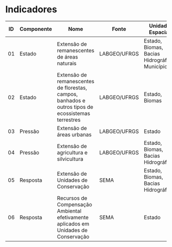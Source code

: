 # Indicadores

ID | Componente | Nome | Fonte | Unidades Espaciais
-- | ---------- | ---- | ----- | ------------------
01 | Estado | Extensão de remanescentes de áreas naturais | LABGEO/UFRGS | Estado, Biomas, Bacias Hidrográficas, Municípios
02 | Estado | Extensão de remanescentes de florestas, campos, banhados e outros tipos de ecossistemas terrestres | LABGEO/UFRGS | Estado, Biomas
03 | Pressão | Extensão de áreas urbanas | LABGEO/UFRGS | Estado
04 | Pressão | Extensão de agricultura e silvicultura | LABGEO/UFRGS | Estado, Biomas, Bacias Hidrográficas
05 | Resposta | Extensão de Unidades de Conservação | SEMA | Estado, Biomas, Bacias Hidrográficas
06 | Resposta | Recursos de Compensação Ambiental efetivamente aplicados em Unidades de Conservação | SEMA | Estado